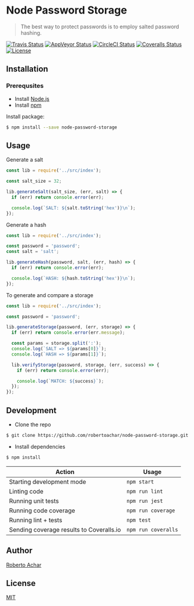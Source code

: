 # Node Password Storage

> The best way to protect passwords is to employ salted password hashing.

[![Travis Status][travis-badge]][travis-url]
[![AppVeyor Status][appveyor-badge]][appveyor-url]
[![CircleCI Status][circleci-badge]][circleci-url]
[![Coveralls Status][coveralls-badge]][coveralls-url]
[![License][license-badge]][license-url]

## Installation

### Prerequsites

* Install [Node.js](https://nodejs.org)
* Install [npm](https://www.npmjs.com/)

Install package:

```bash
$ npm install --save node-password-storage
```

## Usage

Generate a salt

```javascript
const lib = require('../src/index');

const salt_size = 32;

lib.generateSalt(salt_size, (err, salt) => {
  if (err) return console.error(err);

  console.log(`SALT: ${salt.toString('hex')}\n`);
});
```

Generate a hash

```javascript
const lib = require('../src/index');

const password = 'password';
const salt = 'salt';

lib.generateHash(password, salt, (err, hash) => {
  if (err) return console.error(err);

  console.log(`HASH: ${hash.toString('hex')}\n`);
});
```

To generate and compare a storage

```javascript
const lib = require('../src/index');

const password = 'password';

lib.generateStorage(password, (err, storage) => {
  if (err) return console.error(err.message);

  const params = storage.split(':');
  console.log(`SALT => ${params[0]}`);
  console.log(`HASH => ${params[1]}`);

  lib.verifyStorage(password, storage, (err, success) => {
    if (err) return console.error(err);

    console.log(`MATCH: ${success}`);
  });
});
```

## Development

* Clone the repo

```bash
$ git clone https://github.com/robertoachar/node-password-storage.git
```

* Install dependencies

```bash
$ npm install
```

Action | Usage
---    | ---
Starting development mode                | `npm start`
Linting code                             | `npm run lint`
Running unit tests                       | `npm run jest`
Running code coverage                    | `npm run coverage`
Running lint + tests                     | `npm test`
Sending coverage results to Coveralls.io | `npm run coveralls`

## Author
[Roberto Achar](https://twitter.com/RobertoAchar)

## License
[MIT](https://github.com/robertoachar/node-password-storage/blob/master/LICENSE)

[travis-badge]: https://travis-ci.org/robertoachar/node-password-storage.svg?branch=master
[travis-url]: https://travis-ci.org/robertoachar/node-password-storage

[appveyor-badge]: https://ci.appveyor.com/api/projects/status/tkw96ql32rabuibh?svg=true
[appveyor-url]: https://ci.appveyor.com/project/robertoachar/node-password-storage

[circleci-badge]: https://circleci.com/gh/robertoachar/node-password-storage.svg?style=svg
[circleci-url]: https://circleci.com/gh/robertoachar/node-password-storage

[coveralls-badge]: https://coveralls.io/repos/github/robertoachar/node-password-storage/badge.svg?branch=master
[coveralls-url]: https://coveralls.io/github/robertoachar/node-password-storage?branch=master

[license-badge]: https://img.shields.io/badge/license-MIT%20License-brightgreen.svg
[license-url]: https://opensource.org/licenses/MIT

